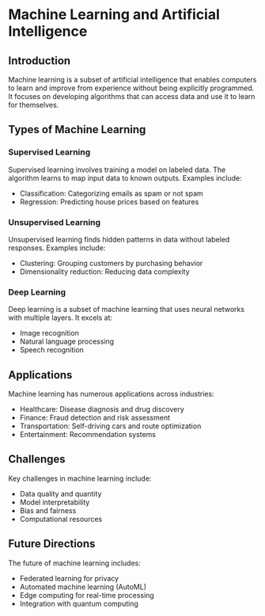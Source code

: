 # Machine Learning and Artificial Intelligence

## Introduction

Machine learning is a subset of artificial intelligence that enables computers to learn and improve from experience without being explicitly programmed. It focuses on developing algorithms that can access data and use it to learn for themselves.

## Types of Machine Learning

### Supervised Learning
Supervised learning involves training a model on labeled data. The algorithm learns to map input data to known outputs. Examples include:
- Classification: Categorizing emails as spam or not spam
- Regression: Predicting house prices based on features

### Unsupervised Learning
Unsupervised learning finds hidden patterns in data without labeled responses. Examples include:
- Clustering: Grouping customers by purchasing behavior
- Dimensionality reduction: Reducing data complexity

### Deep Learning
Deep learning is a subset of machine learning that uses neural networks with multiple layers. It excels at:
- Image recognition
- Natural language processing
- Speech recognition

## Applications

Machine learning has numerous applications across industries:
- Healthcare: Disease diagnosis and drug discovery
- Finance: Fraud detection and risk assessment
- Transportation: Self-driving cars and route optimization
- Entertainment: Recommendation systems

## Challenges

Key challenges in machine learning include:
- Data quality and quantity
- Model interpretability
- Bias and fairness
- Computational resources

## Future Directions

The future of machine learning includes:
- Federated learning for privacy
- Automated machine learning (AutoML)
- Edge computing for real-time processing
- Integration with quantum computing 